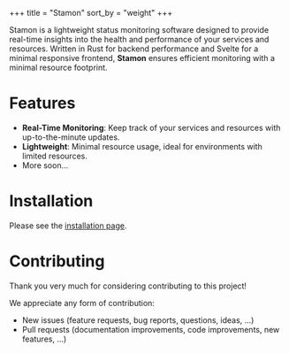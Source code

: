 +++
title = "Stamon"
sort_by = "weight"
+++

Stamon is a lightweight status monitoring software designed to provide real-time insights
into the health and performance of your services and resources.
Written in Rust for backend performance and Svelte for a minimal responsive frontend,
**Stamon** ensures efficient monitoring with a minimal resource footprint.

# Features

- **Real-Time Monitoring**: Keep track of your services and resources with up-to-the-minute updates.
- **Lightweight**: Minimal resource usage, ideal for environments with limited resources.
- More soon...

# Installation

Please see the [installation page](/installation).

# Contributing

Thank you very much for considering contributing to this project!

We appreciate any form of contribution:

- New issues (feature requests, bug reports, questions, ideas, ...)
- Pull requests (documentation improvements, code improvements, new features, ...)